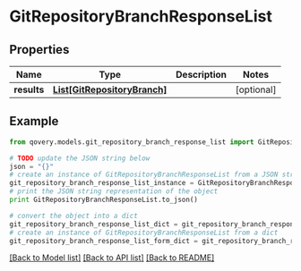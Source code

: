 # GitRepositoryBranchResponseList


## Properties
Name | Type | Description | Notes
------------ | ------------- | ------------- | -------------
**results** | [**List[GitRepositoryBranch]**](GitRepositoryBranch.md) |  | [optional] 

## Example

```python
from qovery.models.git_repository_branch_response_list import GitRepositoryBranchResponseList

# TODO update the JSON string below
json = "{}"
# create an instance of GitRepositoryBranchResponseList from a JSON string
git_repository_branch_response_list_instance = GitRepositoryBranchResponseList.from_json(json)
# print the JSON string representation of the object
print GitRepositoryBranchResponseList.to_json()

# convert the object into a dict
git_repository_branch_response_list_dict = git_repository_branch_response_list_instance.to_dict()
# create an instance of GitRepositoryBranchResponseList from a dict
git_repository_branch_response_list_form_dict = git_repository_branch_response_list.from_dict(git_repository_branch_response_list_dict)
```
[[Back to Model list]](../README.md#documentation-for-models) [[Back to API list]](../README.md#documentation-for-api-endpoints) [[Back to README]](../README.md)


